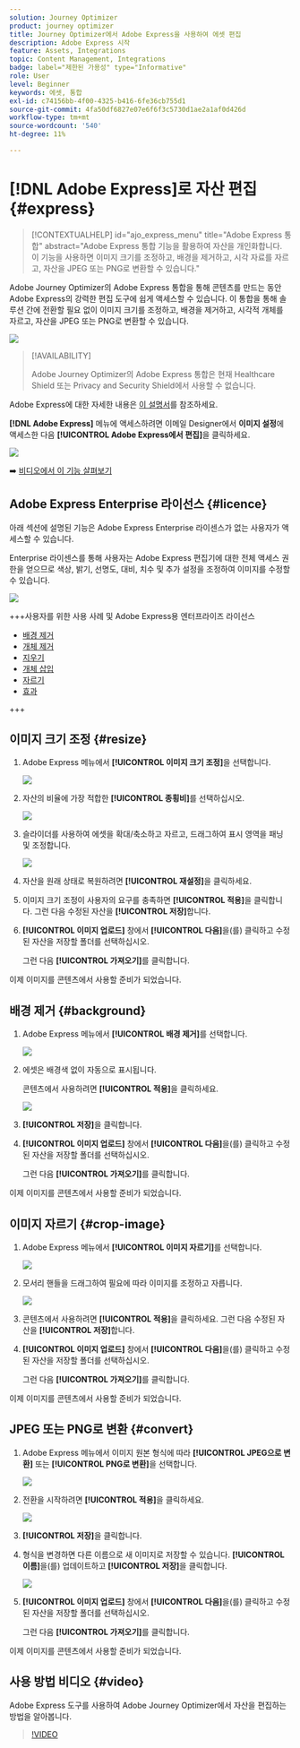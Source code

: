 ```yaml
---
solution: Journey Optimizer
product: journey optimizer
title: Journey Optimizer에서 Adobe Express을 사용하여 에셋 편집
description: Adobe Express 시작
feature: Assets, Integrations
topic: Content Management, Integrations
badge: label="제한된 가용성" type="Informative"
role: User
level: Beginner
keywords: 에셋, 통합
exl-id: c74156bb-4f00-4325-b416-6fe36cb755d1
source-git-commit: 4fa50df6827e07e6f6f3c5730d1ae2a1af0d426d
workflow-type: tm+mt
source-wordcount: '540'
ht-degree: 11%

---
```


# [!DNL Adobe Express]로 자산 편집{#express}

>[!CONTEXTUALHELP]
>id="ajo_express_menu"
>title="Adobe Express 통합"
>abstract="Adobe Express 통합 기능을 활용하여 자산을 개인화합니다. 이 기능을 사용하면 이미지 크기를 조정하고, 배경을 제거하고, 시각 자료를 자르고, 자산을 JPEG 또는 PNG로 변환할 수 있습니다."

Adobe Journey Optimizer의 Adobe Express 통합을 통해 콘텐츠를 만드는 동안 Adobe Express의 강력한 편집 도구에 쉽게 액세스할 수 있습니다. 이 통합을 통해 솔루션 간에 전환할 필요 없이 이미지 크기를 조정하고, 배경을 제거하고, 시각적 개체를 자르고, 자산을 JPEG 또는 PNG로 변환할 수 있습니다.

<img src="../rn/assets/do-not-localize/express_resize.gif">


>[!AVAILABILITY]
>
>Adobe Journey Optimizer의 Adobe Express 통합은 현재 Healthcare Shield 또는 Privacy and Security Shield에서 사용할 수 없습니다.

Adobe Express에 대한 자세한 내용은 [이 설명서](https://helpx.adobe.com/kr/express/user-guide.html)를 참조하세요.

**[!DNL Adobe Express]** 메뉴에 액세스하려면 이메일 Designer에서 **이미지 설정**&#x200B;에 액세스한 다음 **[!UICONTROL Adobe Express에서 편집]**&#x200B;을 클릭하세요.

![](assets/express_1.png)

➡️ [비디오에서 이 기능 살펴보기](#video)

## Adobe Express Enterprise 라이선스 {#licence}

아래 섹션에 설명된 기능은 Adobe Express Enterprise 라이센스가 없는 사용자가 액세스할 수 있습니다.

Enterprise 라이센스를 통해 사용자는 Adobe Express 편집기에 대한 전체 액세스 권한을 얻으므로 색상, 밝기, 선명도, 대비, 치수 및 추가 설정을 조정하여 이미지를 수정할 수 있습니다.

![](assets/express-licence.png)

+++사용자를 위한 사용 사례 및 Adobe Express용 엔터프라이즈 라이선스

* [배경 제거](https://helpx.adobe.com/express/create-and-edit-images/edit-images/remove-background.html)
* [개체 제거](https://helpx.adobe.com/express/create-and-edit-images/create-and-modify-with-generative-ai/remove-objects-generative-fill.html)
* [지우기](https://helpx.adobe.com/express/create-and-edit-images/edit-images/eraser.html)
* [개체 삽입](https://helpx.adobe.com/express/adobe-express-on-mobile/create-and-edit-designs/generative-fill-mobile.html)
* [자르기](https://helpx.adobe.com/express/create-and-edit-images/edit-images/crop-and-shape-images.html)
* [효과](https://helpx.adobe.com/express/add-effects-to-your-designs/add-images-and-visuals/apply-image-filters.html)

+++

## 이미지 크기 조정 {#resize}

1. Adobe Express 메뉴에서 **[!UICONTROL 이미지 크기 조정]**&#x200B;을 선택합니다.

   ![](assets/express-resize-1.png)

1. 자산의 비율에 가장 적합한 **[!UICONTROL 종횡비]**&#x200B;를 선택하십시오.

   ![](assets/express-resize-2.png)

1. 슬라이더를 사용하여 에셋을 확대/축소하고 자르고, 드래그하여 표시 영역을 패닝 및 조정합니다.

   ![](assets/express-resize-3.png)

1. 자산을 원래 상태로 복원하려면 **[!UICONTROL 재설정]**&#x200B;을 클릭하세요.

1. 이미지 크기 조정이 사용자의 요구를 충족하면 **[!UICONTROL 적용]**&#x200B;을 클릭합니다. 그런 다음 수정된 자산을 **[!UICONTROL 저장]**&#x200B;합니다.

1. **[!UICONTROL 이미지 업로드]** 창에서 **[!UICONTROL 다음]**&#x200B;을(를) 클릭하고 수정된 자산을 저장할 폴더를 선택하십시오.

   그런 다음 **[!UICONTROL 가져오기]**&#x200B;를 클릭합니다.

이제 이미지를 콘텐츠에서 사용할 준비가 되었습니다.

## 배경 제거 {#background}

1. Adobe Express 메뉴에서 **[!UICONTROL 배경 제거]**&#x200B;를 선택합니다.

   ![](assets/express-background-1.png)

1. 에셋은 배경색 없이 자동으로 표시됩니다.

   콘텐츠에서 사용하려면 **[!UICONTROL 적용]**&#x200B;을 클릭하세요.

   ![](assets/express-background-2.png)

1. **[!UICONTROL 저장]**&#x200B;을 클릭합니다.

1. **[!UICONTROL 이미지 업로드]** 창에서 **[!UICONTROL 다음]**&#x200B;을(를) 클릭하고 수정된 자산을 저장할 폴더를 선택하십시오.

   그런 다음 **[!UICONTROL 가져오기]**&#x200B;를 클릭합니다.

이제 이미지를 콘텐츠에서 사용할 준비가 되었습니다.

## 이미지 자르기 {#crop-image}

1. Adobe Express 메뉴에서 **[!UICONTROL 이미지 자르기]**&#x200B;를 선택합니다.

   ![](assets/express-crop-1.png)

1. 모서리 핸들을 드래그하여 필요에 따라 이미지를 조정하고 자릅니다.

   ![](assets/express-crop-2.png)

1. 콘텐츠에서 사용하려면 **[!UICONTROL 적용]**&#x200B;을 클릭하세요. 그런 다음 수정된 자산을 **[!UICONTROL 저장]**&#x200B;합니다.

1. **[!UICONTROL 이미지 업로드]** 창에서 **[!UICONTROL 다음]**&#x200B;을(를) 클릭하고 수정된 자산을 저장할 폴더를 선택하십시오.

   그런 다음 **[!UICONTROL 가져오기]**&#x200B;를 클릭합니다.

이제 이미지를 콘텐츠에서 사용할 준비가 되었습니다.

## JPEG 또는 PNG로 변환 {#convert}

1. Adobe Express 메뉴에서 이미지 원본 형식에 따라 **[!UICONTROL JPEG으로 변환]** 또는 **[!UICONTROL PNG로 변환]**&#x200B;을 선택합니다.

   ![](assets/express-convert-1.png)

1. 전환을 시작하려면 **[!UICONTROL 적용]**&#x200B;을 클릭하세요.

   ![](assets/express-convert-2.png)

1. **[!UICONTROL 저장]**&#x200B;을 클릭합니다.

1. 형식을 변경하면 다른 이름으로 새 이미지로 저장할 수 있습니다. **[!UICONTROL 이름]**&#x200B;을(를) 업데이트하고 **[!UICONTROL 저장]**&#x200B;을 클릭합니다.

   ![](assets/express-convert-3.png)

1. **[!UICONTROL 이미지 업로드]** 창에서 **[!UICONTROL 다음]**&#x200B;을(를) 클릭하고 수정된 자산을 저장할 폴더를 선택하십시오.

   그런 다음 **[!UICONTROL 가져오기]**&#x200B;를 클릭합니다.

이제 이미지를 콘텐츠에서 사용할 준비가 되었습니다.


## 사용 방법 비디오 {#video}

Adobe Express 도구를 사용하여 Adobe Journey Optimizer에서 자산을 편집하는 방법을 알아봅니다.

>[!VIDEO](https://video.tv.adobe.com/v/3455523/?quality=12)



